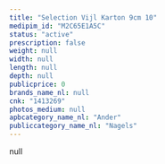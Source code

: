 ```yaml
---
title: "Selection Vijl Karton 9cm 10"
medipim_id: "M2C65E1A5C"
status: "active"
prescription: false
weight: null
width: null
length: null
depth: null
publicprice: 0
brands_name_nl: null
cnk: "1413269"
photos_medium: null
apbcategory_name_nl: "Ander"
publiccategory_name_nl: "Nagels"
---
```

null
